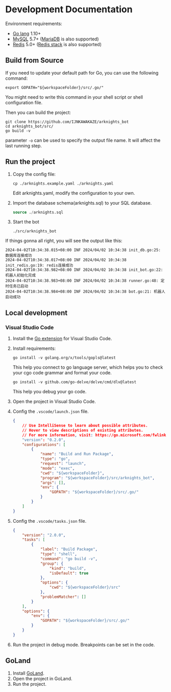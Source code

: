 # Development Documentation

Environment requirements:

- [Go lang](https://go.dev) 1.10+
- [MySQL](https://www.mysql.com/) 5.7+ ([MariaDB](https://mariadb.org) is also supported)
- [Redis](https://redis.io) 5.0+ ([Redis stack](https://redis.io/docs/about/about-stack/) is also supported)

## Build from Source

If you need to update your default path for Go, you can use the following command:

```shell
export GOPATH="${workspaceFolder}/src/.go/"
```

You might need to write this command in your shell script or shell configuration file.

Then you can build the project:

```shell
git clone https://github.com/IJNKAWAKAZE/arknights_bot
cd arknights_bot/src/
go build -v
```

parameter `-o` can be used to specify the output file name. It will affect the last running step.

## Run the project

1. Copy the config file:

   ```shell
   cp ./arknights.example.yaml ./arknights.yaml
   ```

   Edit arknights.yaml, modify the configuration to your own.

2. Import the database schema(arknights.sql) to your SQL database.

   ```sql
   source ./arknights.sql
   ```

4. Start the bot

   ```shell
   ./src/arknights_bot
   ```

If things gonna all right, you will see the output like this:

```log
2024-04-02T10:34:38.015+08:00 INF 2024/04/02 10:34:38 init_db.go:25: 数据库连接成功
2024-04-02T10:34:38.017+08:00 INF 2024/04/02 10:34:38 init_redis.go:19: redis连接成功
2024-04-02T10:34:38.982+08:00 INF 2024/04/02 10:34:38 init_bot.go:22: 机器人初始化完成
2024-04-02T10:34:38.983+08:00 INF 2024/04/02 10:34:38 runner.go:48: 定时任务已启动
2024-04-02T10:34:38.984+08:00 INF 2024/04/02 10:34:38 bot.go:21: 机器人启动成功
```

## Local development

### Visual Studio Code

1. Install the [Go extension](https://marketplace.visualstudio.com/items?itemName=golang.Go) for Visual Studio Code.

2. Install requirements:

    ```shell
    go install -v golang.org/x/tools/gopls@latest
    ```

    This help you connect to go language server, which helps you to check your cgo code grammar and format your code.
    
    ```shell
    go install -v github.com/go-delve/delve/cmd/dlv@latest
    ```

    This help you debug your go code.

3. Open the project in Visual Studio Code.

4. Config the `.vscode/launch.json` file.

    ```json
    {
        // Use IntelliSense to learn about possible attributes.
        // Hover to view descriptions of existing attributes.
        // For more information, visit: https://go.microsoft.com/fwlink/?linkid=830387
        "version": "0.2.0",
        "configurations": [
            {
                "name": "Build and Run Package",
                "type": "go",
                "request": "launch",
                "mode": "exec",
                "cwd": "${workspaceFolder}",
                "program": "${workspaceFolder}/src/arknights_bot",
                "args": [],
                "env": {
                    "GOPATH": "${workspaceFolder}/src/.go/"
                }
            }
        ]
    }
    ```

5. Config the `.vscode/tasks.json` file.

    ```json
    {
        "version": "2.0.0",
        "tasks": [
            {
                "label": "Build Package",
                "type": "shell",
                "command": "go build -v",
                "group": {
                    "kind": "build",
                    "isDefault": true
                },
                "options": {
                    "cwd": "${workspaceFolder}/src"
                },
                "problemMatcher": []
            }
        ],
        "options": {
            "env": {
                "GOPATH": "${workspaceFolder}/src/.go/"
            }
        }
    }
    ```

6. Run the project in debug mode. Breakpoints can be set in the code.

## GoLand

1. Install [GoLand](https://www.jetbrains.com/go/).
2. Open the project in GoLand.
3. Run the project.
